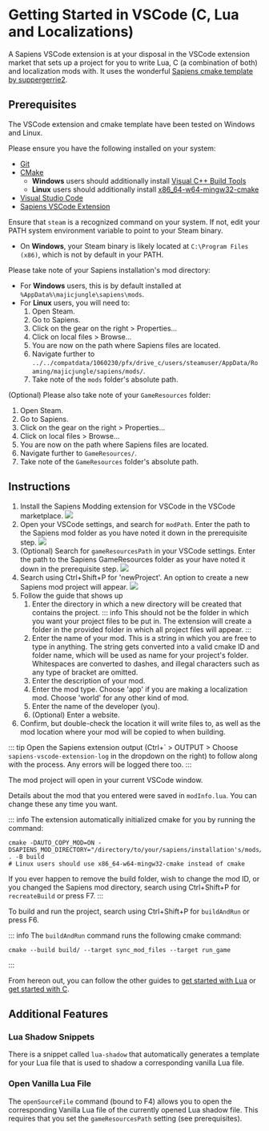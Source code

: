 # Getting Started in VSCode (C, Lua and Localizations)

A Sapiens VSCode extension is at your disposal in the VSCode extension market that sets up a project for you to write Lua, C (a combination of both) and localization mods with. It uses the wonderful [Sapiens cmake template by suppergerrie2](https://github.com/Sapiens-OSS/sapiens-cmake-template).

## Prerequisites
The VSCode extension and cmake template have been tested on Windows and Linux.

Please ensure you have the following installed on your system:
- [Git](https://git-scm.com/)
- [CMake](https://cmake.org/)
    - **Windows** users should additionally install [Visual C++ Build Tools](https://visualstudio.microsoft.com/downloads/#build-tools-for-visual-studio-2019)
    - **Linux** users should additionally install [x86_64-w64-mingw32-cmake](https://aur.archlinux.org/packages/mingw-w64-cmake)
- [Visual Studio Code](https://code.visualstudio.com/)
- [Sapiens VSCode Extension](https://marketplace.visualstudio.com/items?itemName=Sapiens-OSS.sapiens-vscode-extension)

Ensure that `steam` is a recognized command on your system. If not, edit your PATH system environment variable to point to your Steam binary.
- On **Windows**, your Steam binary is likely located at `C:\Program Files (x86)`, which is not by default in your PATH.

Please take note of your Sapiens installation's mod directory:
- For **Windows** users, this is by default installed at `%AppData%\majicjungle\sapiens\mods`.
- For **Linux** users, you will need to:
    1. Open Steam.
    2. Go to Sapiens.
    3. Click on the gear on the right > Properties...
    4. Click on local files > Browse...
    5. You are now on the path where Sapiens files are located.
    6. Navigate further to `../../compatdata/1060230/pfx/drive_c/users/steamuser/AppData/Roaming/majicjungle/sapiens/mods/`.
    7. Take note of the `mods` folder's absolute path.

(Optional) Please also take note of your `GameResources` folder:
1. Open Steam.
2. Go to Sapiens.
3. Click on the gear on the right > Properties...
4. Click on local files > Browse...
5. You are now on the path where Sapiens files are located.
6. Navigate further to `GameResources/`.
7. Take note of the `GameResources` folder's absolute path.

## Instructions
1. Install the Sapiens Modding extension for VSCode in the VSCode marketplace.
    ![](/images/guide/vscode/instruction_1.png)
2. Open your VSCode settings, and search for `modPath`. Enter the path to the Sapiens mod folder as you have noted it down in the prerequisite step.
    ![](/images/guide/vscode/instruction_2.png)
3. (Optional) Search for `gameResourcesPath` in your VSCode settings. Enter the path to the Sapiens GameResources folder as your have noted it down in the prerequisite step.
    ![](/images/guide/vscode/instruction_3.png)
4. Search using Ctrl+Shift+P for 'newProject'. An option to create a new Sapiens mod project will appear.
    ![](/images/guide/vscode/instruction_4.png)
5. Follow the guide that shows up
    1. Enter the directory in which a new directory will be created that contains the project.
    ::: info
    This should not be the folder in which you want your project files to be put in. The extension will create a folder in the provided folder in which all project files will appear.
    :::
    2. Enter the name of your mod. This is a string in which you are free to type in anything. The string gets converted into a valid cmake ID and folder name, which will be used as name for your project's folder. Whitespaces are converted to dashes, and illegal characters such as any type of bracket are omitted.
    3. Enter the description of your mod.
    4. Enter the mod type. Choose 'app' if you are making a localization mod. Choose 'world' for any other kind of mod.
    5. Enter the name of the developer (you).
    6. (Optional) Enter a website.
6. Confirm, but double-check the location it will write files to, as well as the mod location where your mod will be copied to when building.

::: tip
Open the Sapiens extension output (Ctrl+\` > OUTPUT > Choose `sapiens-vscode-extension-log` in the dropdown on the right) to follow along with the process. Any errors will be logged there too.
:::

The mod project will open in your current VSCode window.

Details about the mod that you entered were saved in `modInfo.lua`. You can change these any time you want.

::: info
The extension automatically initialized cmake for you by running the command:
```
cmake -DAUTO_COPY_MOD=ON -DSAPIENS_MOD_DIRECTORY="/directory/to/your/sapiens/installation's/mods/folder" . -B build
# Linux users should use x86_64-w64-mingw32-cmake instead of cmake
```

If you ever happen to remove the build folder, wish to change the mod ID, or you changed the Sapiens mod directory, search using Ctrl+Shift+P for `recreateBuild` or press F7.
:::

To build and run the project, search using Ctrl+Shift+P for `buildAndRun` or press F6.

::: info
The `buildAndRun` command runs the following cmake command:

```
cmake --build build/ --target sync_mod_files --target run_game
```
:::

From hereon out, you can follow the other guides to [get started with Lua](/guide/lua-getting-started) or [get started with C](/guide/c-getting-started).

## Additional Features

### Lua Shadow Snippets

There is a snippet called `lua-shadow` that automatically generates a template for your Lua file that is used to shadow a corresponding vanilla Lua file.

### Open Vanilla Lua File

The `openSourceFile` command (bound to F4) allows you to open the corresponding Vanilla Lua file of the currently opened Lua shadow file. This requires that you set the `gameResourcesPath` setting (see prerequisites).